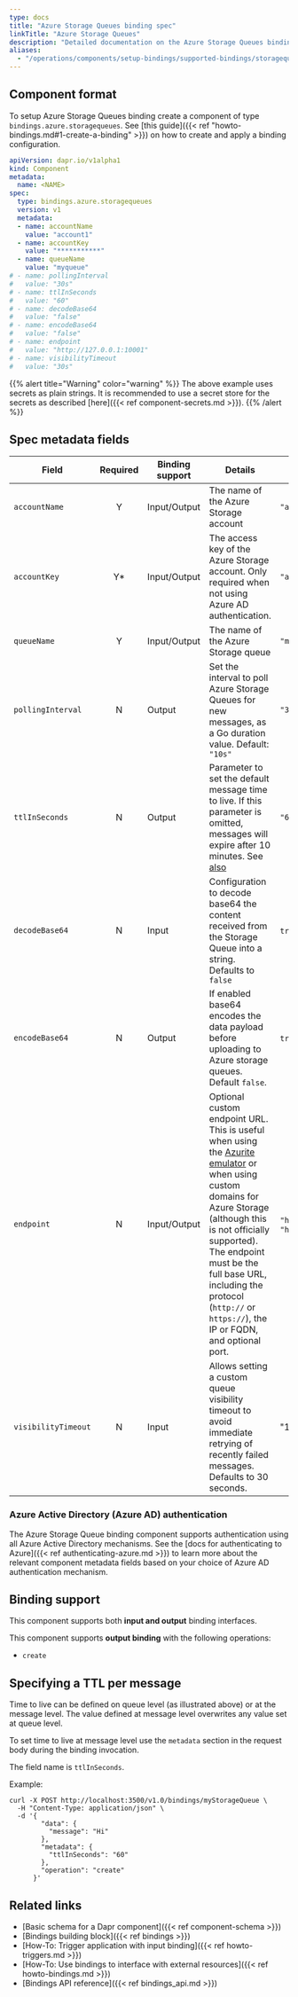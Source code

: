 ```yaml
---
type: docs
title: "Azure Storage Queues binding spec"
linkTitle: "Azure Storage Queues"
description: "Detailed documentation on the Azure Storage Queues binding component"
aliases:
  - "/operations/components/setup-bindings/supported-bindings/storagequeues/"
---
```


## Component format

To setup Azure Storage Queues binding create a component of type `bindings.azure.storagequeues`. See [this guide]({{< ref "howto-bindings.md#1-create-a-binding" >}}) on how to create and apply a binding configuration.


```yaml
apiVersion: dapr.io/v1alpha1
kind: Component
metadata:
  name: <NAME>
spec:
  type: bindings.azure.storagequeues
  version: v1
  metadata:
  - name: accountName
    value: "account1"
  - name: accountKey
    value: "***********"
  - name: queueName
    value: "myqueue"
# - name: pollingInterval
#   value: "30s"
# - name: ttlInSeconds
#   value: "60"
# - name: decodeBase64
#   value: "false"
# - name: encodeBase64
#   value: "false"
# - name: endpoint
#   value: "http://127.0.0.1:10001"
# - name: visibilityTimeout
#   value: "30s"
```

{{% alert title="Warning" color="warning" %}}
The above example uses secrets as plain strings. It is recommended to use a secret store for the secrets as described [here]({{< ref component-secrets.md >}}).
{{% /alert %}}

## Spec metadata fields

| Field              | Required | Binding support |  Details | Example |
|--------------------|:--------:|------------|-----|---------|
| `accountName` | Y | Input/Output | The name of the Azure Storage account | `"account1"` |
| `accountKey` | Y* | Input/Output | The access key of the Azure Storage account. Only required when not using Azure AD authentication. | `"access-key"` |
| `queueName` | Y | Input/Output | The name of the Azure Storage queue | `"myqueue"` |
| `pollingInterval` | N | Output | Set the interval to poll Azure Storage Queues for new messages, as a Go duration value. Default: `"10s"` | `"30s"` |
| `ttlInSeconds` | N | Output | Parameter to set the default message time to live. If this parameter is omitted, messages will expire after 10 minutes. See [also](#specifying-a-ttl-per-message) | `"60"` |
| `decodeBase64` | N | Input | Configuration to decode base64 the content received from the Storage Queue into a string. Defaults to `false` | `true`, `false` |
| `encodeBase64` | N | Output | If enabled base64 encodes the data payload before uploading to Azure storage queues. Default `false`. | `true`, `false` |
| `endpoint` | N | Input/Output | Optional custom endpoint URL. This is useful when using the [Azurite emulator](https://github.com/Azure/azurite) or when using custom domains for Azure Storage (although this is not officially supported). The endpoint must be the full base URL, including the protocol (`http://` or `https://`), the IP or FQDN, and optional port. | `"http://127.0.0.1:10001"` or `"https://accountName.queue.example.com"` |
| `visibilityTimeout` | N | Input | Allows setting a custom queue visibility timeout to avoid immediate retrying of recently failed messages. Defaults to 30 seconds. | "100s" |

### Azure Active Directory (Azure AD) authentication

The Azure Storage Queue binding component supports authentication using all Azure Active Directory mechanisms. See the [docs for authenticating to Azure]({{< ref authenticating-azure.md >}}) to learn more about the relevant component metadata fields based on your choice of Azure AD authentication mechanism.

## Binding support

This component supports both **input and output** binding interfaces.

This component supports **output binding** with the following operations:

- `create`

## Specifying a TTL per message

Time to live can be defined on queue level (as illustrated above) or at the message level. The value defined at message level overwrites any value set at queue level.

To set time to live at message level use the `metadata` section in the request body during the binding invocation.

The field name is `ttlInSeconds`.

Example:

```shell
curl -X POST http://localhost:3500/v1.0/bindings/myStorageQueue \
  -H "Content-Type: application/json" \
  -d '{
        "data": {
          "message": "Hi"
        },
        "metadata": {
          "ttlInSeconds": "60"
        },
        "operation": "create"
      }'
```

## Related links

- [Basic schema for a Dapr component]({{< ref component-schema >}})
- [Bindings building block]({{< ref bindings >}})
- [How-To: Trigger application with input binding]({{< ref howto-triggers.md >}})
- [How-To: Use bindings to interface with external resources]({{< ref howto-bindings.md >}})
- [Bindings API reference]({{< ref bindings_api.md >}})
